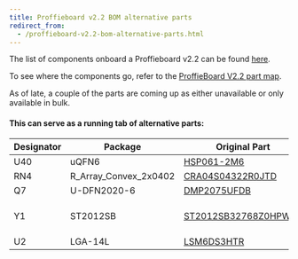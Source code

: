 ```yaml
---
title: Proffieboard v2.2 BOM alternative parts
redirect_from:
  - /proffieboard-v2.2-bom-alternative-parts.html
---
```

The list of components onboard a Proffieboard v2.2 can be found [here](https://docs.google.com/spreadsheets/d/18MwtF8ENlrQoEh_lPH9iURkPmyv8qekj8NvmkMRsl70/edit?usp=sharing).

To see where the components go, refer to the [ProffieBoard V2.2 part map](/hardware/proffieboard-v2.2-part-map---component-level.html).

As of late, a couple of the parts are coming up as either unavailable or only available in bulk.
 
#### This can serve as a running tab of alternative parts: 
| Designator | Package | Original Part | Alternative parts |
|---|---|---|---|
| U40   | uQFN6                 | [HSP061-2M6](https://www.digikey.com/en/products/detail/stmicroelectronics/HSP061-2M6/3194677) |  [HSP061-2N4](https://www.digikey.com/en/products/detail/stmicroelectronics/HSP061-2N4/3194638?fbclid=IwAR1K6J12FCT-Eu1BpGtWV-n2sl82efiHULLNhH3adsXwUN3E6_rNwJK4li8) |
| RN4   | R_Array_Convex_2x0402 | [CRA04S04322R0JTD](https://www.mouser.com/ProductDetail/71-CRA04S-J-22) | [MNR02MRAPJ220](https://www.digikey.com/en/products/detail/rohm-semiconductor/MNR02MRAPJ220/2809533) |
| Q7    | U-DFN2020-6           | [DMP2075UFDB](https://www.mouser.com/ProductDetail/621-DMP2075UFDB-7) | [DMP2065UFDB-7](https://www.digikey.com/en/products/detail/diodes-incorporated/DMP2065UFDB-7/7352966) |
| Y1	| ST2012SB	        | [ST2012SB32768Z0HPWB4](https://www.digikey.com/en/products/detail/kyocera-international-inc-electronic-components/ST2012SB32768Z0HPWB4/4896431) | [ABS05W-32.768KHZ-D-2-T](https://www.digikey.com/en/products/detail/abracon-llc/ABS05W-32-768KHZ-D-2-T/8346614) |
| U2    | LGA-14L               | [LSM6DS3HTR](https://www.digikey.com/en/products/detail/stmicroelectronics/LSM6DS3HTR/5872331) | [LSM6DS3TR](https://www.digikey.com/en/products/detail/stmicroelectronics/LSM6DS3TR/5180552) |
